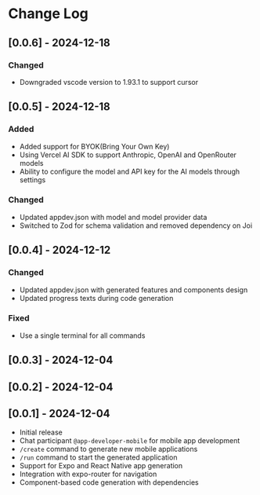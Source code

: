 # Change Log

## [0.0.6] - 2024-12-18

### Changed

- Downgraded vscode version to 1.93.1 to support cursor

## [0.0.5] - 2024-12-18

### Added

- Added support for BYOK(Bring Your Own Key)
- Using Vercel AI SDK to support Anthropic, OpenAI and OpenRouter models
- Ability to configure the model and API key for the AI models through settings

### Changed

- Updated appdev.json with model and model provider data
- Switched to Zod for schema validation and removed dependency on Joi

## [0.0.4] - 2024-12-12

### Changed

- Updated appdev.json with generated features and components design
- Updated progress texts during code generation

### Fixed

- Use a single terminal for all commands

## [0.0.3] - 2024-12-04

## [0.0.2] - 2024-12-04

## [0.0.1] - 2024-12-04

- Initial release
- Chat participant `@app-developer-mobile` for mobile app development
- `/create` command to generate new mobile applications
- `/run` command to start the generated application
- Support for Expo and React Native app generation
- Integration with expo-router for navigation
- Component-based code generation with dependencies
